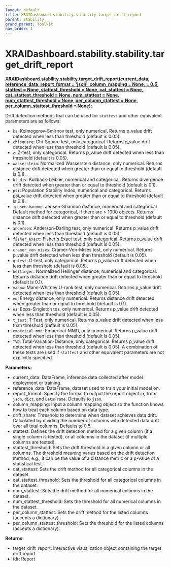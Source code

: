 ```yaml
---
layout: default
title: XRAIDashboard.stability.stability.target_drift_report
parent: Stability
grand_parent: Toolkit
nav_order: 1
---
```


# XRAIDashboard.stability.stability.target_drift_report
**[XRAIDashboard.stability.stability.target_drift_report(current_data, reference_data, report_format = 'json', column_mapping = None, = 0.5, stattest = None, stattest_threshold = None, cat_stattest = None, cat_stattest_threshold = None, num_stattest = None, num_stattest_threshold = None, per_column_stattest = None, per_column_stattest_threshold = None):](https://github.com/gaberamolete/XRAIDashboard/blob/main/stability/stability.py)**

    
Drift detection methods that can be used for `stattest` and other equivalent parameters are as follows:
- `ks`: Kolmogorov-Smirnov test, only numerical. Returns p_value drift detected when less than threshold (default is 0.05).
- `chisquare`: Chi-Square test, only categorical. Returns p_value drift detected when less than threshold (default is 0.05).
- `z`: Z-test, only categorical. Returns p_value drift detected when less than threshold (default is 0.05).
- `wasserstein`: Normalized Wasserstein distance, only numerical. Returns distance drift detected when greater than or equal to threshold (default is 0.1).
- `kl_div`: Kullback-Leibler, numerical and categorical. Returns divergence drift detected when greater than or equal to threshold (default is 0.1).
- `psi`: Population Stability Index, numerical and categorical. Returns psi_value drift detected when greater than or equal to threshold (default is 0.1).
- `jensenshannon`: Jensen-Shannon distance, numerical and categorical. Default method for categorical, if there are > 1000 objects. Returns distance drift detected when greater than or equal to threshold (default is 0.1).
- `anderson`: Anderson-Darling test, only numerical. Returns p_value drift detected when less than threshold (default is 0.05).
- `fisher_exact`: Fisher's Exact test, only categorical. Returns p_value drift detected when less than threshold (default is 0.05).
- `cramer_von_mises`: Cramer-Von-Mises test, only numerical. Returns p_value drift detected when less than threshold (default is 0.05).
- `g-test`: G-test, only categorical. Returns p_value drift detected when less than threshold (default is 0.05).
- `hellinger`: Normalized Hellinger distance, numerical and categorical. Returns distance drift detected when greater than or equal to threshold (default is 0.1).
- `mannw`: Mann-Whitney U-rank test, only numerical. Returns p_value drift detected when less than threshold (default is 0.05).
- `ed`: Energy distance, only numerical. Returns distance drift detected when greater than or equal to threshold (default is 0.1).
- `es`: Epps-Singleton tes, only numerical. Returns p_value drift detected when less than threshold (default is 0.05).
- `t_test`: T-Test, only numerical. Returns p_value drift detected when less than threshold (default is 0.05).
- `emperical_mmd`: Emperical-MMD, only numerical. Returns p_value drift detected when less than threshold (default is 0.05).
- `TVD`: Total-Variation-Distance, only categorical. Returns p_value drift detected when less than threshold (default is 0.05).
A combination of these tests are used if `stattest` and other equivalent parameters are not explicitly specified.


**Parameters:**
- current_data: DataFrame, inference data collected after model deployment or training.
- reference_data: DataFrame, dataset used to train your initial model on.
- report_format: Specify the format to output the report object in, from `json`, `dict`, and `DataFrame`. Defaults to `json`.
- column_mapping: Input a column mapping object so the function knows how to treat each column based on data type.
- drift_share: Threshold to determine when dataset achieves data drift. Calculated by dividing the number of columns with detected data drift over all total columns. Defaults to 0.5.
- stattest: Defines the drift detection method for a given column (if a single column is tested), or all columns in the dataset (if multiple columns are tested).
- stattest_threshold: Sets the drift threshold in a given column or all columns. The threshold meaning varies based on the drift detection method, e.g., it can be the value of a distance metric or a p-value of a statistical test.
- cat_stattest: Sets the drift method for all categorical columns in the dataset.
- cat_stattest_threshold: Sets the threshold for all categorical columns in the dataset.
- num_stattest: Sets the drift method for all numerical columns in the dataset.
- num_stattest_threshold: Sets the threshold for all numerical columns in the dataset.
- per_column_stattest: Sets the drift method for the listed columns (accepts a dictionary).
- per_column_stattest_threshold: Sets the threshold for the listed columns (accepts a dictionary).

**Returns:**
- target_drift_report: Interactive visualization object containing the target drift report
- tdr: Report 